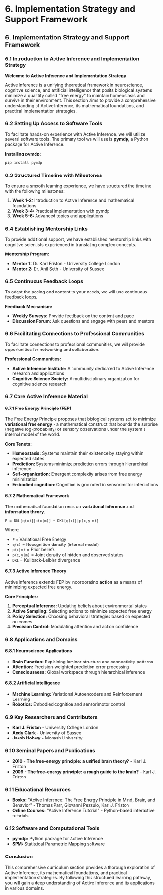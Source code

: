 # 6. Implementation Strategy and Support Framework

## 6. Implementation Strategy and Support Framework

### 6.1 Introduction to Active Inference and Implementation Strategy

**Welcome to Active Inference and Implementation Strategy**

Active Inference is a unifying theoretical framework in neuroscience, cognitive science, and artificial intelligence that posits biological systems minimize a quantity called "free energy" to maintain homeostasis and survive in their environment. This section aims to provide a comprehensive understanding of Active Inference, its mathematical foundations, and practical implementation strategies.

### 6.2 Setting Up Access to Software Tools

To facilitate hands-on experience with Active Inference, we will utilize several software tools. The primary tool we will use is **pymdp**, a Python package for Active Inference.

**Installing pymdp:**

```bash
pip install pymdp
```

### 6.3 Structured Timeline with Milestones

To ensure a smooth learning experience, we have structured the timeline with the following milestones:

1. **Week 1-2:** Introduction to Active Inference and mathematical foundations
2. **Week 3-4:** Practical implementation with pymdp
3. **Week 5-6:** Advanced topics and applications

### 6.4 Establishing Mentorship Links

To provide additional support, we have established mentorship links with cognitive scientists experienced in translating complex concepts.

**Mentorship Program:**

* **Mentor 1:** Dr. Karl Friston - University College London
* **Mentor 2:** Dr. Anil Seth - University of Sussex

### 6.5 Continuous Feedback Loops

To adapt the pacing and content to your needs, we will use continuous feedback loops.

**Feedback Mechanism:**

* **Weekly Surveys:** Provide feedback on the content and pace
* **Discussion Forum:** Ask questions and engage with peers and mentors

### 6.6 Facilitating Connections to Professional Communities

To facilitate connections to professional communities, we will provide opportunities for networking and collaboration.

**Professional Communities:**

* **Active Inference Institute:** A community dedicated to Active Inference research and applications
* **Cognitive Science Society:** A multidisciplinary organization for cognitive science research

### 6.7 Core Active Inference Material

#### 6.7.1 Free Energy Principle (FEP)

The Free Energy Principle proposes that biological systems act to minimize **variational free energy** - a mathematical construct that bounds the surprise (negative log-probability) of sensory observations under the system's internal model of the world.

**Core Tenets:**

* **Homeostasis:** Systems maintain their existence by staying within expected states
* **Prediction:** Systems minimize prediction errors through hierarchical inference
* **Self-organization:** Emergent complexity arises from free energy minimization
* **Embodied cognition:** Cognition is grounded in sensorimotor interactions

#### 6.7.2 Mathematical Framework

The mathematical foundation rests on **variational inference** and **information theory**.

```mathematical
F = DKL[q(x)||p(x|m)] + DKL[q(x)||p(x,y|m)]
```

Where:

* `F` = Variational Free Energy
* `q(x)` = Recognition density (internal model)
* `p(x|m)` = Prior beliefs
* `p(x,y|m)` = Joint density of hidden and observed states
* `DKL` = Kullback-Leibler divergence

#### 6.7.3 Active Inference Theory

Active Inference extends FEP by incorporating **action** as a means of minimizing expected free energy.

**Core Principles:**

1. **Perceptual Inference:** Updating beliefs about environmental states
2. **Active Sampling:** Selecting actions to minimize expected free energy
3. **Policy Selection:** Choosing behavioral strategies based on expected outcomes
4. **Precision Control:** Modulating attention and action confidence

### 6.8 Applications and Domains

#### 6.8.1 Neuroscience Applications

* **Brain Function:** Explaining laminar structure and connectivity patterns
* **Attention:** Precision-weighted prediction error processing
* **Consciousness:** Global workspace through hierarchical inference

#### 6.8.2 Artificial Intelligence

* **Machine Learning:** Variational Autoencoders and Reinforcement Learning
* **Robotics:** Embodied cognition and sensorimotor control

### 6.9 Key Researchers and Contributors

* **Karl J. Friston** - University College London
* **Andy Clark** - University of Sussex
* **Jakob Hohwy** - Monash University

### 6.10 Seminal Papers and Publications

* **2010 - The free-energy principle: a unified brain theory?** - Karl J. Friston
* **2009 - The free-energy principle: a rough guide to the brain?** - Karl J. Friston

### 6.11 Educational Resources

* **Books:** "Active Inference: The Free Energy Principle in Mind, Brain, and Behavior" - Thomas Parr, Giovanni Pezzulo, Karl J. Friston
* **Online Courses:** "Active Inference Tutorial" - Python-based interactive tutorials

### 6.12 Software and Computational Tools

* **pymdp:** Python package for Active Inference
* **SPM:** Statistical Parametric Mapping software

### Conclusion

This comprehensive curriculum section provides a thorough exploration of Active Inference, its mathematical foundations, and practical implementation strategies. By following this structured learning pathway, you will gain a deep understanding of Active Inference and its applications in various domains.